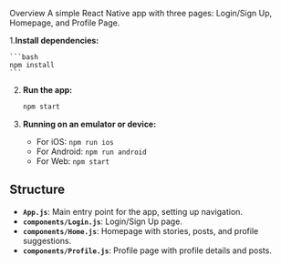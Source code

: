 Overview
A simple React Native app with three pages: Login/Sign Up, Homepage, and Profile Page.

1.**Install dependencies:**

    ```bash
    npm install
    ```

2. **Run the app:**

    ```bash
    npm start
    ```

3. **Running on an emulator or device:**

    - For iOS: `npm run ios`
    - For Android: `npm run android`
    - For Web: `npm start`

## Structure

- **`App.js`**: Main entry point for the app, setting up navigation.
- **`components/Login.js`**: Login/Sign Up page.
- **`components/Home.js`**: Homepage with stories, posts, and profile suggestions.
- **`components/Profile.js`**: Profile page with profile details and posts.



